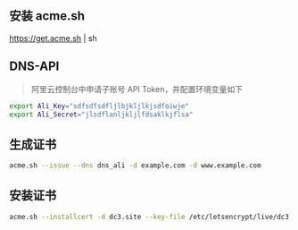 ## 安装 acme.sh

https://get.acme.sh | sh

## DNS-API

> 阿里云控制台中申请子账号 API Token，并配置环境变量如下

```bash
export Ali_Key="sdfsdfsdfljlbjkljlkjsdfoiwje"
export Ali_Secret="jlsdflanljkljlfdsaklkjflsa"
```

## 生成证书

```bash
acme.sh --issue --dns dns_ali -d example.com -d www.example.com
```

## 安装证书

```bash
acme.sh --installcert -d dc3.site --key-file /etc/letsencrypt/live/dc3.site/dc3.site.key --fullchain-file /etc/letsencrypt/live/dc3.site/fullchain.cer --reloadcmd "service nginx force-reload"
```